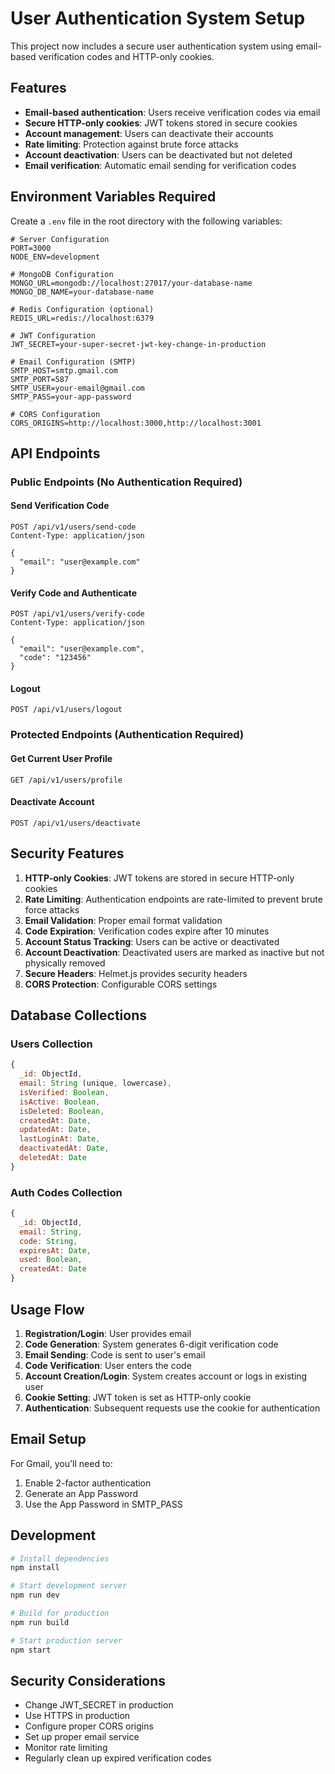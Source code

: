 # User Authentication System Setup

This project now includes a secure user authentication system using email-based verification codes and HTTP-only cookies.

## Features

- **Email-based authentication**: Users receive verification codes via email
- **Secure HTTP-only cookies**: JWT tokens stored in secure cookies
- **Account management**: Users can deactivate their accounts
- **Rate limiting**: Protection against brute force attacks
- **Account deactivation**: Users can be deactivated but not deleted
- **Email verification**: Automatic email sending for verification codes

## Environment Variables Required

Create a `.env` file in the root directory with the following variables:

```env
# Server Configuration
PORT=3000
NODE_ENV=development

# MongoDB Configuration
MONGO_URL=mongodb://localhost:27017/your-database-name
MONGO_DB_NAME=your-database-name

# Redis Configuration (optional)
REDIS_URL=redis://localhost:6379

# JWT Configuration
JWT_SECRET=your-super-secret-jwt-key-change-in-production

# Email Configuration (SMTP)
SMTP_HOST=smtp.gmail.com
SMTP_PORT=587
SMTP_USER=your-email@gmail.com
SMTP_PASS=your-app-password

# CORS Configuration
CORS_ORIGINS=http://localhost:3000,http://localhost:3001
```

## API Endpoints

### Public Endpoints (No Authentication Required)

#### Send Verification Code
```
POST /api/v1/users/send-code
Content-Type: application/json

{
  "email": "user@example.com"
}
```

#### Verify Code and Authenticate
```
POST /api/v1/users/verify-code
Content-Type: application/json

{
  "email": "user@example.com",
  "code": "123456"
}
```

#### Logout
```
POST /api/v1/users/logout
```

### Protected Endpoints (Authentication Required)

#### Get Current User Profile
```
GET /api/v1/users/profile
```

#### Deactivate Account
```
POST /api/v1/users/deactivate
```



## Security Features

1. **HTTP-only Cookies**: JWT tokens are stored in secure HTTP-only cookies
2. **Rate Limiting**: Authentication endpoints are rate-limited to prevent brute force attacks
3. **Email Validation**: Proper email format validation
4. **Code Expiration**: Verification codes expire after 10 minutes
5. **Account Status Tracking**: Users can be active or deactivated
6. **Account Deactivation**: Deactivated users are marked as inactive but not physically removed
7. **Secure Headers**: Helmet.js provides security headers
8. **CORS Protection**: Configurable CORS settings

## Database Collections

### Users Collection
```javascript
{
  _id: ObjectId,
  email: String (unique, lowercase),
  isVerified: Boolean,
  isActive: Boolean,
  isDeleted: Boolean,
  createdAt: Date,
  updatedAt: Date,
  lastLoginAt: Date,
  deactivatedAt: Date,
  deletedAt: Date
}
```

### Auth Codes Collection
```javascript
{
  _id: ObjectId,
  email: String,
  code: String,
  expiresAt: Date,
  used: Boolean,
  createdAt: Date
}
```

## Usage Flow

1. **Registration/Login**: User provides email
2. **Code Generation**: System generates 6-digit verification code
3. **Email Sending**: Code is sent to user's email
4. **Code Verification**: User enters the code
5. **Account Creation/Login**: System creates account or logs in existing user
6. **Cookie Setting**: JWT token is set as HTTP-only cookie
7. **Authentication**: Subsequent requests use the cookie for authentication

## Email Setup

For Gmail, you'll need to:
1. Enable 2-factor authentication
2. Generate an App Password
3. Use the App Password in SMTP_PASS

## Development

```bash
# Install dependencies
npm install

# Start development server
npm run dev

# Build for production
npm run build

# Start production server
npm start
```

## Security Considerations

- Change JWT_SECRET in production
- Use HTTPS in production
- Configure proper CORS origins
- Set up proper email service
- Monitor rate limiting
- Regularly clean up expired verification codes 